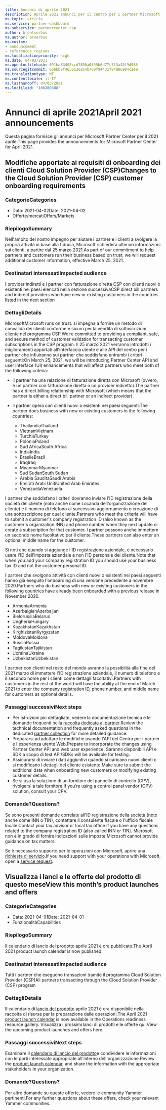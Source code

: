 ```yaml
---
title: Annunci di aprile 2021
description: Aprile 2021 annunci per il centro per i partner Microsoft, incluse nuove funzionalità, promozioni, offerte, mercati o modifiche alle offerte esistenti.
ms.topic: article
ms.service: partner-dashboard
ms.subservice: partnercenter-csp
author: brentserbus
ms.author: brserbus
ms.custom:
- announcement
- references_regions
ms.localizationpriority: high
ms.date: 04/02/2021
ms.openlocfilehash: 091ba83408ccd7896a0395b6d77c7f3a40f9d985
ms.sourcegitcommit: 60bbb8f4056120264b769f94431f84d86984c2e9
ms.translationtype: MT
ms.contentlocale: it-IT
ms.lasthandoff: 04/03/2021
ms.locfileid: "106280888"
---
```

# <a name="april-2021-announcements"></a><span data-ttu-id="46e54-103">Annunci di aprile 2021</span><span class="sxs-lookup"><span data-stu-id="46e54-103">April 2021 announcements</span></span>

<span data-ttu-id="46e54-104">Questa pagina fornisce gli annunci per Microsoft Partner Center per il 2021 aprile.</span><span class="sxs-lookup"><span data-stu-id="46e54-104">This page provides the announcements for Microsoft Partner Center for April 2021.</span></span>

## <a name="changes-to-the-cloud-solution-provider-csp-customer-onboarding-requirements"></a><a name="2"></a><span data-ttu-id="46e54-105">Modifiche apportate ai requisiti di onboarding dei clienti Cloud Solution Provider (CSP)</span><span class="sxs-lookup"><span data-stu-id="46e54-105">Changes to the Cloud Solution Provider (CSP) customer onboarding requirements</span></span>

### <a name="categories"></a><span data-ttu-id="46e54-106">Categorie</span><span class="sxs-lookup"><span data-stu-id="46e54-106">Categories</span></span>

- <span data-ttu-id="46e54-107">Data: 2021-04-02</span><span class="sxs-lookup"><span data-stu-id="46e54-107">Date: 2021-04-02</span></span>
- <span data-ttu-id="46e54-108">Offerte/mercati</span><span class="sxs-lookup"><span data-stu-id="46e54-108">Offers/Markets</span></span>

### <a name="summary"></a><span data-ttu-id="46e54-109">Riepilogo</span><span class="sxs-lookup"><span data-stu-id="46e54-109">Summary</span></span>

<span data-ttu-id="46e54-110">Nell'ambito del nostro impegno per aiutare i partner e i clienti a svolgere la propria attività in base alla fiducia, Microsoft richiederà ulteriori informazioni sui clienti, a partire dal 25 marzo 2021.</span><span class="sxs-lookup"><span data-stu-id="46e54-110">As part of our commitment to help partners and customers run their business based on trust, we will request additional customer information, effective March 25, 2021.</span></span>

### <a name="impacted-audience"></a><span data-ttu-id="46e54-111">Destinatari interessati</span><span class="sxs-lookup"><span data-stu-id="46e54-111">Impacted audience</span></span>

<span data-ttu-id="46e54-112">I provider indiretti e i partner con fatturazione diretta CSP con clienti nuovi o esistenti nei paesi elencati nella sezione successiva</span><span class="sxs-lookup"><span data-stu-id="46e54-112">CSP direct bill partners and indirect providers who have new or existing customers in the countries listed in the next section</span></span>

### <a name="details"></a><span data-ttu-id="46e54-113">Dettagli</span><span class="sxs-lookup"><span data-stu-id="46e54-113">Details</span></span>

<span data-ttu-id="46e54-114">Microsoft</span><span class="sxs-lookup"><span data-stu-id="46e54-114">Microsoft runs on trust.</span></span> <span data-ttu-id="46e54-115">si impegna a fornire un metodo di convalida dei clienti conforme e sicuro per la vendita di sottoscrizioni cliente nel programma CSP.</span><span class="sxs-lookup"><span data-stu-id="46e54-115">We’re committed to providing a compliant, safe, and secure method of customer validation for transacting customer subscriptions in the CSP program.</span></span> <span data-ttu-id="46e54-116">Il 25 marzo 2021 verranno introdotti i miglioramenti apportati all'interfaccia utente e alle API del centro per i partner che influiranno sui partner che soddisfano entrambi i criteri seguenti:</span><span class="sxs-lookup"><span data-stu-id="46e54-116">On March 25, 2021, we will be introducing Partner Center API and user interface (UI) enhancements that will affect partners who meet both of the following criteria:</span></span>

- <span data-ttu-id="46e54-117">Il partner ha una relazione di fatturazione diretta con Microsoft (ovvero, è un partner con fatturazione diretta o un provider indiretto).</span><span class="sxs-lookup"><span data-stu-id="46e54-117">The partner has a direct billing relationship with Microsoft (which means that the partner is either a direct bill partner or an indirect provider).</span></span>

- <span data-ttu-id="46e54-118">Il partner opera con clienti nuovi o esistenti nei paesi seguenti:</span><span class="sxs-lookup"><span data-stu-id="46e54-118">The partner does business with new or existing customers in the following countries:</span></span>

    - <span data-ttu-id="46e54-119">Thailandia</span><span class="sxs-lookup"><span data-stu-id="46e54-119">Thailand</span></span>
    - <span data-ttu-id="46e54-120">Vietnam</span><span class="sxs-lookup"><span data-stu-id="46e54-120">Vietnam</span></span>
    - <span data-ttu-id="46e54-121">Turchia</span><span class="sxs-lookup"><span data-stu-id="46e54-121">Turkey</span></span>
    - <span data-ttu-id="46e54-122">Polonia</span><span class="sxs-lookup"><span data-stu-id="46e54-122">Poland</span></span>
    - <span data-ttu-id="46e54-123">Sud Africa</span><span class="sxs-lookup"><span data-stu-id="46e54-123">South Africa</span></span>
    - <span data-ttu-id="46e54-124">India</span><span class="sxs-lookup"><span data-stu-id="46e54-124">India</span></span>
    - <span data-ttu-id="46e54-125">Brasile</span><span class="sxs-lookup"><span data-stu-id="46e54-125">Brazil</span></span>
    - <span data-ttu-id="46e54-126">Iraq</span><span class="sxs-lookup"><span data-stu-id="46e54-126">Iraq</span></span>
    - <span data-ttu-id="46e54-127">Myanmar</span><span class="sxs-lookup"><span data-stu-id="46e54-127">Myanmar</span></span>
    - <span data-ttu-id="46e54-128">Sud Sudan</span><span class="sxs-lookup"><span data-stu-id="46e54-128">South Sudan</span></span>
    - <span data-ttu-id="46e54-129">Arabia Saudita</span><span class="sxs-lookup"><span data-stu-id="46e54-129">Saudi Arabia</span></span>
    - <span data-ttu-id="46e54-130">Emirati Arabi Uniti</span><span class="sxs-lookup"><span data-stu-id="46e54-130">United Arab Emirates</span></span>
    - <span data-ttu-id="46e54-131">Venezuela</span><span class="sxs-lookup"><span data-stu-id="46e54-131">Venezuela</span></span>

<span data-ttu-id="46e54-132">I partner che soddisfano i criteri dovranno inviare l'ID registrazione della società del cliente (noto anche come Locanda dell'organizzazione del cliente) e il numero di telefono al successivo aggiornamento o creazione di una sottoscrizione per quel cliente.</span><span class="sxs-lookup"><span data-stu-id="46e54-132">Partners who meet the criteria will have to submit a customer's company registration ID (also known as the customer's organization INN) and phone number when they next update or create a subscription for that customer.</span></span> <span data-ttu-id="46e54-133">I partner possono anche immettere un secondo nome facoltativo per il cliente.</span><span class="sxs-lookup"><span data-stu-id="46e54-133">These partners can also enter an optional middle name for the customer.</span></span>

<span data-ttu-id="46e54-134">Si noti che quando si aggiunge l'ID registrazione aziendale, è necessario usare l'ID dell'imposta aziendale e non l'ID personale del cliente.</span><span class="sxs-lookup"><span data-stu-id="46e54-134">Note that when you add your company registration ID you should use your business tax ID and not the customer personal ID.</span></span>

<span data-ttu-id="46e54-135">I partner che svolgono attività con clienti nuovi o esistenti nei paesi seguenti hanno già eseguito l'onboarding di una versione precedente a novembre 2020.</span><span class="sxs-lookup"><span data-stu-id="46e54-135">Partners who do business with new or existing customers in the following countries have already been onboarded with a previous release in November 2020.</span></span>

- <span data-ttu-id="46e54-136">Armenia</span><span class="sxs-lookup"><span data-stu-id="46e54-136">Armenia</span></span>
- <span data-ttu-id="46e54-137">Azerbaigian</span><span class="sxs-lookup"><span data-stu-id="46e54-137">Azerbaijan</span></span>
- <span data-ttu-id="46e54-138">Bielorussia</span><span class="sxs-lookup"><span data-stu-id="46e54-138">Belarus</span></span>
- <span data-ttu-id="46e54-139">Ungheria</span><span class="sxs-lookup"><span data-stu-id="46e54-139">Hungary</span></span>
- <span data-ttu-id="46e54-140">Kazakhstan</span><span class="sxs-lookup"><span data-stu-id="46e54-140">Kazakhstan</span></span>
- <span data-ttu-id="46e54-141">Kirghizistan</span><span class="sxs-lookup"><span data-stu-id="46e54-141">Kyrgyzstan</span></span>
- <span data-ttu-id="46e54-142">Moldova</span><span class="sxs-lookup"><span data-stu-id="46e54-142">Moldova</span></span>
- <span data-ttu-id="46e54-143">Russia</span><span class="sxs-lookup"><span data-stu-id="46e54-143">Russia</span></span>
- <span data-ttu-id="46e54-144">Tagikistan</span><span class="sxs-lookup"><span data-stu-id="46e54-144">Tajikistan</span></span>
- <span data-ttu-id="46e54-145">Ucraina</span><span class="sxs-lookup"><span data-stu-id="46e54-145">Ukraine</span></span>
- <span data-ttu-id="46e54-146">Uzbekistan</span><span class="sxs-lookup"><span data-stu-id="46e54-146">Uzbekistan</span></span>

<span data-ttu-id="46e54-147">I partner con clienti nel resto del mondo avranno la possibilità alla fine del 2021 marzo di immettere l'ID registrazione aziendale, il numero di telefono e il secondo nome per i clienti come dettagli facoltativi.</span><span class="sxs-lookup"><span data-stu-id="46e54-147">Partners with customers in the rest of the world will have the ability at the end of March 2021 to enter the company registration ID, phone number, and middle name for customers as optional details.</span></span>

### <a name="next-steps"></a><span data-ttu-id="46e54-148">Passaggi successivi</span><span class="sxs-lookup"><span data-stu-id="46e54-148">Next steps</span></span>

- <span data-ttu-id="46e54-149">Per istruzioni più dettagliate, vedere la documentazione tecnica e le domande frequenti nella [raccolta dedicata ai partner](https://partner.microsoft.com/resources/collection/additionalfields-csp-customers-selected-geos#/).</span><span class="sxs-lookup"><span data-stu-id="46e54-149">Review the technical documentation and frequently asked questions in the dedicated [partner collection](https://partner.microsoft.com/resources/collection/additionalfields-csp-customers-selected-geos#/) for more detailed guidance.</span></span>
- <span data-ttu-id="46e54-150">Prepararsi ad adottare le modifiche usando l'API del Centro per i partner e l'esperienza utente Web.</span><span class="sxs-lookup"><span data-stu-id="46e54-150">Prepare to incorporate the changes using Partner Center API and web user experience.</span></span> <span data-ttu-id="46e54-151">Saranno disponibili API e SDK a scopo di test.</span><span class="sxs-lookup"><span data-stu-id="46e54-151">API/SDKs will be available for testing.</span></span>
- <span data-ttu-id="46e54-152">Assicurarsi di inviare i dati aggiuntivi quando si caricano nuovi clienti o si modificano i dettagli del cliente esistente.</span><span class="sxs-lookup"><span data-stu-id="46e54-152">Make sure to submit the additional data when onboarding new customers or modifying existing customer details.</span></span>
- <span data-ttu-id="46e54-153">Se si usa la soluzione di un fornitore del pannello di controllo (CPV), rivolgersi a tale fornitore.</span><span class="sxs-lookup"><span data-stu-id="46e54-153">If you’re using a control panel vendor (CPV) solution, consult your CPV.</span></span>

### <a name="questions"></a><span data-ttu-id="46e54-154">Domande?</span><span class="sxs-lookup"><span data-stu-id="46e54-154">Questions?</span></span>

<span data-ttu-id="46e54-155">Se sono presenti domande correlate all'ID registrazione della società (noto anche come INN o TIN), contattare il consulente fiscale o l'ufficio fiscale locale.</span><span class="sxs-lookup"><span data-stu-id="46e54-155">Contact your tax advisor or local tax office if you have any questions related to the company registration ID (also called INN or TIN).</span></span> <span data-ttu-id="46e54-156">Microsoft non è in grado di fornire indicazioni sulle imposte.</span><span class="sxs-lookup"><span data-stu-id="46e54-156">Microsoft cannot provide guidance on tax matters.</span></span>

<span data-ttu-id="46e54-157">Se è necessario supporto per le operazioni con Microsoft, aprire una [richiesta di servizio](https://partner.microsoft.com/dashboard/support/servicerequests/create?stage=2&topicid=aa679372-d996-73df-e244-cb28bbbf28e8).</span><span class="sxs-lookup"><span data-stu-id="46e54-157">If you need support with your operations with Microsoft, open a [service request](https://partner.microsoft.com/dashboard/support/servicerequests/create?stage=2&topicid=aa679372-d996-73df-e244-cb28bbbf28e8).</span></span>

## <a name="view-this-months-product-launches-and-offers"></a><a name="1"></a><span data-ttu-id="46e54-158">Visualizza i lanci e le offerte del prodotto di questo mese</span><span class="sxs-lookup"><span data-stu-id="46e54-158">View this month’s product launches and offers</span></span>

### <a name="categories"></a><span data-ttu-id="46e54-159">Categorie</span><span class="sxs-lookup"><span data-stu-id="46e54-159">Categories</span></span>

- <span data-ttu-id="46e54-160">Data: 2021-04-01</span><span class="sxs-lookup"><span data-stu-id="46e54-160">Date: 2021-04-01</span></span>
- <span data-ttu-id="46e54-161">Funzionalità</span><span class="sxs-lookup"><span data-stu-id="46e54-161">Capabilities</span></span>
 
### <a name="summary"></a><span data-ttu-id="46e54-162">Riepilogo</span><span class="sxs-lookup"><span data-stu-id="46e54-162">Summary</span></span>

<span data-ttu-id="46e54-163">Il calendario di lancio del prodotto aprile 2021 è ora pubblicato.</span><span class="sxs-lookup"><span data-stu-id="46e54-163">The April 2021 product launch calendar is now published.</span></span>

### <a name="impacted-audience"></a><span data-ttu-id="46e54-164">Destinatari interessati</span><span class="sxs-lookup"><span data-stu-id="46e54-164">Impacted audience</span></span>

<span data-ttu-id="46e54-165">Tutti i partner che eseguono transazioni tramite il programma Cloud Solution Provider (CSP)</span><span class="sxs-lookup"><span data-stu-id="46e54-165">All partners transacting through the Cloud Solution Provider (CSP) program</span></span>

### <a name="details"></a><span data-ttu-id="46e54-166">Dettagli</span><span class="sxs-lookup"><span data-stu-id="46e54-166">Details</span></span>

<span data-ttu-id="46e54-167">Il calendario di [lancio del prodotto](https://partner.microsoft.com/resources/collection/product-launch-calendar-collection#/) aprile 2021 è ora disponibile nella raccolta di risorse per la preparazione delle operazioni.</span><span class="sxs-lookup"><span data-stu-id="46e54-167">The April 2021 [product launch calendar](https://partner.microsoft.com/resources/collection/product-launch-calendar-collection#/) is now available in the Operations readiness resource gallery.</span></span> <span data-ttu-id="46e54-168">Visualizza i prossimi lanci di prodotti e le offerte qui.</span><span class="sxs-lookup"><span data-stu-id="46e54-168">View the upcoming product launches and offers here.</span></span>

### <a name="next-steps"></a><span data-ttu-id="46e54-169">Passaggi successivi</span><span class="sxs-lookup"><span data-stu-id="46e54-169">Next steps</span></span>

<span data-ttu-id="46e54-170">Esaminare il [calendario di lancio del prodotto](https://partner.microsoft.com/resources/collection/product-launch-calendar-collection#/)e condividere le informazioni con le parti interessate appropriate all'interno dell'organizzazione.</span><span class="sxs-lookup"><span data-stu-id="46e54-170">Review the [product launch calendar](https://partner.microsoft.com/resources/collection/product-launch-calendar-collection#/), and share the information with the appropriate stakeholders in your organization.</span></span>  

### <a name="questions"></a><span data-ttu-id="46e54-171">Domande?</span><span class="sxs-lookup"><span data-stu-id="46e54-171">Questions?</span></span>

<span data-ttu-id="46e54-172">Per altre domande su queste offerte, vedere le community Yammer pertinenti.</span><span class="sxs-lookup"><span data-stu-id="46e54-172">For any further questions about these offers, check your relevant Yammer communities.</span></span>
